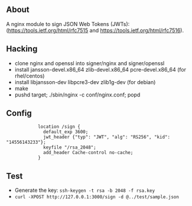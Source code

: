 
## About ##

A nginx module to sign JSON Web Tokens (JWTs):  (https://tools.ietf.org/html/rfc7515 and https://tools.ietf.org/html/rfc7516).

## Hacking ##

- clone nginx and openssl into signer/nginx and signer/openssl
- install jansson-devel.x86_64 zlib-devel.x86_64 pcre-devel.x86_64 (for rhel/centos)
- install libjansson-dev libpcre3-dev zlib1g-dev (for debian)
- make
- pushd target; ./sbin/nginx -c conf/nginx.conf; popd

## Config ##

```
            location /sign {
              default_exp 3600;
              jwt_header {"typ": "JWT", "alg": "RS256", "kid": "14556143233"};
              keyfile "/rsa_2048";
              add_header Cache-control no-cache;
            }
```

## Test ##

- Generate the key: `ssh-keygen -t rsa -b 2048 -f rsa.key`
- `curl -XPOST http://127.0.0.1:3000/sign -d @../test/sample.json`
